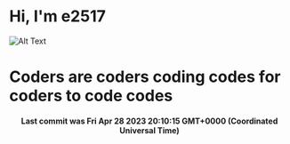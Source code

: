# Hi, I'm e2517

![Alt Text](https://github.com/E2517/e2517/blob/master/images/background.gif)

# Coders are coders coding codes for coders to code codes

<h4 align="center">Last commit was Fri Apr 28 2023 20:10:15 GMT+0000 (Coordinated Universal Time)</h4>
